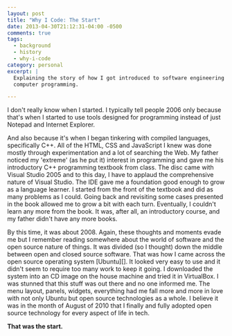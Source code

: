 ```yaml
---
layout: post
title: "Why I Code: The Start"
date: 2013-04-30T21:12:31-04:00 -0500
comments: true
tags:
  - background
  - history
  - why-i-code
category: personal
excerpt: |
  Explaining the story of how I got introduced to software engineering and
  computer programming.

---
```


I don't really know when I started. I typically tell people 2006 only
because that's when I started to use tools designed for programming
instead of just Notepad and Internet Explorer.

And also because it's when I began tinkering with compiled languages,
specifically C++. All of the HTML, CSS and JavaScript I knew was done mostly
through experimentation and a lot of searching the Web. My father noticed my
'extreme' (as he put it) interest in programming and gave me his introductory
C++ programming textbook from class. The disc came with Visual Studio 2005 and
to this day, I have to applaud the comprehensive nature of Visual Studio. The
IDE gave me a foundation good enough to grow as a language learner. I started
from the front of the textbook and did as many problems as I could. Going back
and revisiting some cases presented in the book allowed me to grow a bit with
each turn. Eventually, I couldn't learn any more from the book. It was, after
all, an introductory course, and my father didn't have any more books.

By this time, it was about 2008. Again, these thoughts and moments evade
me but I remember reading somewhere about the world of software and the
open source nature of things. It was divided (so I thought) down the middle
between open and closed source software. That was how I came across the open
source operating system [Ubuntu][]. It looked very easy to use and it didn't
seem to require too many work to keep it going. I downloaded the system into an
CD image on the house machine and tried it in VirtualBox. I was stunned that
this stuff was out there and no one informed me. The menu layout, panels,
widgets, everything had me fall more and more in love with not only Ubuntu but
open source technologies as a whole. I believe it was in the month of August of
2010 that I finally and fully adopted open source technology for every aspect of
life in tech.

**That was the start.**

[1]: https://ubuntu.com/
